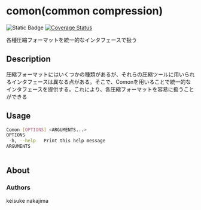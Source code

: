 # comon(common compression)
![Static Badge](https://img.shields.io/badge/License-MIT-blue)
<a href='https://coveralls.io/github/imkeisuke/Comon?branch=main'><img src='https://coveralls.io/repos/github/imkeisuke/Comon/badge.svg?branch=main' alt='Coverage Status' /></a>

各種圧縮フォーマットを統一的なインタフェースで扱う

## Description
圧縮フォーマットにはいくつかの種類があるが、それらの圧縮ツールに用いられるインタフェースは異なる点がある。そこで、Comonを用いることで統一的なインタフェースを提供する。これにより、各圧縮フォーマットを容易に扱うことができる

## Usage
```sh
Comon [OPTIONS] <ARGUMENTS...>
OPTIONS
 -h, --help   Print this help message
ARGUMENTS
  
```
## About

### Authors
keisuke nakajima

